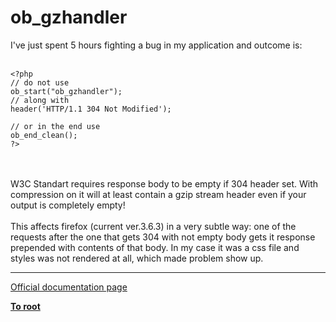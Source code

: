 # ob_gzhandler



I&apos;ve just spent 5 hours fighting a bug in my application and outcome is:<br><br>

```
<?php
// do not use
ob_start("ob_gzhandler");
// along with
header('HTTP/1.1 304 Not Modified');

// or in the end use
ob_end_clean();
?>
```
<br><br>W3C Standart requires response body to be empty if 304 header set. With compression on it will at least contain a gzip stream header even if your output is completely empty! <br><br>This affects firefox (current ver.3.6.3) in a very subtle way: one of the requests after the one that gets 304 with not empty body gets it response prepended with contents of that body. In my case it was a css file and styles was not rendered at all, which made problem show up.  

---

[Official documentation page](https://www.php.net/manual/en/function.ob-gzhandler.php)

**[To root](/README.md)**
